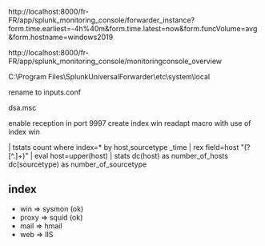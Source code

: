 http://localhost:8000/fr-FR/app/splunk_monitoring_console/forwarder_instance?form.time.earliest=-4h%40m&form.time.latest=now&form.funcVolume=avg&form.hostname=windows2019

http://localhost:8000/fr-FR/app/splunk_monitoring_console/monitoringconsole_overview



C:\Program Files\SplunkUniversalForwarder\etc\system\local


rename to inputs.conf


dsa.msc



enable reception in port 9997
create index win
readapt macro with use of index win

| tstats count where index=* by host,sourcetype _time
| rex field=host "(?<host>[^.]+)" 
| eval host=upper(host) 
| stats dc(host) as number_of_hosts dc(sourcetype) as number_of_sourcetype

## index

- win => sysmon (ok)
- proxy => squid (ok)
- mail => hmail
- web => IIS
